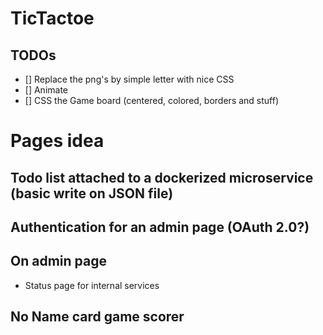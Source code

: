 # TicTactoe

## TODOs

- [] Replace the png's by simple letter with nice CSS
- [] Animate 
- [] CSS the Game board (centered, colored, borders and stuff)

# Pages idea

## Todo list attached to a dockerized microservice (basic write on JSON file)
## Authentication for an admin page (OAuth 2.0?)
## On admin page
- Status page for internal services

## No Name card game scorer

